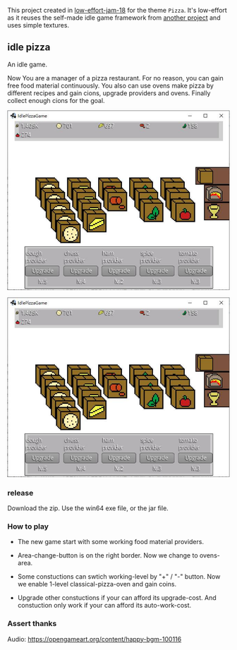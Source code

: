 This project created in [low-effort-jam-18](https://itch.io/jam/low-effort-jam-18/rate/1358511) for the theme `Pizza`. It's low-effort as it reuses the self-made idle game framework from [another project](https://github.com/hundun000/BugIndustry) and uses simple textures.

## idle pizza

An idle game. 

Now You are a manager of a pizza restaurant. For no reason, you can gain free food material continuously. You also can use ovens make pizza by different recipes and gain cions, upgrade providers and ovens. Finally collect enough cions for the goal.

![](./pic/1.jpg)

![](./pic/1.jpg)

### release

Download the zip. Use the win64 exe file, or the jar file.

### How to play

- The new game start with some working food material providers.

- Area-change-button is on the right border. Now we change to ovens-area.

- Some constuctions can swtich working-level by "+" / "-" button. Now we enable 1-level classical-pizza-oven and gain coins. 

- Upgrade other constuctions if your can afford its upgrade-cost. And constuction only work if your can afford its auto-work-cost.

### Assert thanks

Audio:
https://opengameart.org/content/happy-bgm-100116
